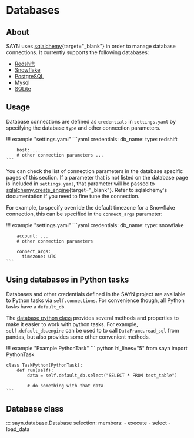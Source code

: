 # Databases

## About

SAYN uses [sqlalchemy](https://www.sqlalchemy.org/){target="\_blank"} in order to manage database connections.
It currently supports the following databases:

* [Redshift](redshift.md)
* [Snowflake](snowflake.md)
* [PostgreSQL](postgresql.md)
* [Mysql](mysql.md)
* [SQLite](sqlite.md)

## Usage

Database connections are defined as `credentials` in `settings.yaml` by specifying the database
`type` and other connection parameters.

!!! example "settings.yaml"
    ```yaml
    credentials:
      db_name:
        type: redshift

        host: ...
        # other connection parameters ...
    ```

You can check the list of connection parameters in the database specific pages of this section.
If a parameter that is not listed on the database page is included in `settings.yaml`, that parameter
will be passed to [sqlalchemy.create_engine](https://docs.sqlalchemy.org/en/13/core/engines.html#sqlalchemy.create_engine){target="\_blank"}.
Refer to sqlalchemy's documentation if you need to fine tune the connection.

For example, to specify override the default timezone for a Snowflake connection, this can be
specified in the `connect_args` parameter:

!!! example "settings.yaml"
    ```yaml
    credentials:
      db_name:
        type: snowflake

        account: ...
        # other connection parameters

        connect_args:
          timezone: UTC
    ```

## Using databases in Python tasks

Databases and other credentials defined in the SAYN project are available to Python tasks via
`self.connections`. For convenience though, all Python tasks have a `default_db`.

The [database python class](../api/database.md) provides several methods and properties to make it
easier to work with python tasks. For example, `self.default_db.engine` can be used to to call 
`DataFrame.read_sql` from pandas, but also provides some other convenient methods.

!!! example "Example PythonTask"
    ``` python hl_lines="5"
    from sayn import PythonTask

    class TaskPython(PythonTask):
        def run(self):
            data = self.default_db.select("SELECT * FROM test_table")

            # do something with that data
    ```

## Database class

::: sayn.database.Database
    selection:
      members:
        - execute
        - select
        - load_data
